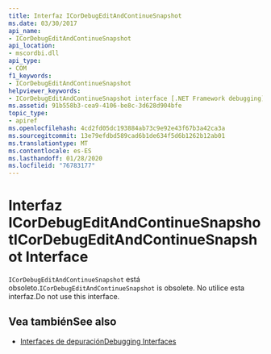 ```yaml
---
title: Interfaz ICorDebugEditAndContinueSnapshot
ms.date: 03/30/2017
api_name:
- ICorDebugEditAndContinueSnapshot
api_location:
- mscordbi.dll
api_type:
- COM
f1_keywords:
- ICorDebugEditAndContinueSnapshot
helpviewer_keywords:
- ICorDebugEditAndContinueSnapshot interface [.NET Framework debugging]
ms.assetid: 91b558b3-cea9-4106-be8c-3d628d904bfe
topic_type:
- apiref
ms.openlocfilehash: 4cd2fd05dc193884ab73c9e92e43f67b3a42ca3a
ms.sourcegitcommit: 13e79efdbd589cad6b1de634f5d6b1262b12ab01
ms.translationtype: MT
ms.contentlocale: es-ES
ms.lasthandoff: 01/28/2020
ms.locfileid: "76783177"
---
```

# <a name="icordebugeditandcontinuesnapshot-interface"></a><span data-ttu-id="e282b-102">Interfaz ICorDebugEditAndContinueSnapshot</span><span class="sxs-lookup"><span data-stu-id="e282b-102">ICorDebugEditAndContinueSnapshot Interface</span></span>

<span data-ttu-id="e282b-103">`ICorDebugEditAndContinueSnapshot` está obsoleto.</span><span class="sxs-lookup"><span data-stu-id="e282b-103">`ICorDebugEditAndContinueSnapshot` is obsolete.</span></span> <span data-ttu-id="e282b-104">No utilice esta interfaz.</span><span class="sxs-lookup"><span data-stu-id="e282b-104">Do not use this interface.</span></span>  
  
## <a name="see-also"></a><span data-ttu-id="e282b-105">Vea también</span><span class="sxs-lookup"><span data-stu-id="e282b-105">See also</span></span>

- [<span data-ttu-id="e282b-106">Interfaces de depuración</span><span class="sxs-lookup"><span data-stu-id="e282b-106">Debugging Interfaces</span></span>](debugging-interfaces.md)

